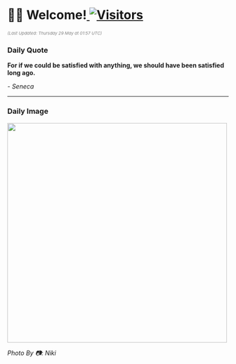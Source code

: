 <h1>👋🏽 Welcome!<a href="https://github.com/OmitNomis/"> <img src="https://visitor-badge.laobi.icu/badge?page_id=OmitNomis" alt="Visitors"></a></h1>

<i><p style="font-size: 0.6rem; color:gray">(Last Updated: Thursday 29 May at 01:57 UTC)</p></i>

<h3> Daily Quote </h3>
<b><p>For if we could be satisfied with anything, we should have been satisfied long ago.</p></b>
<i><caption style="font-size: 0.8rem; color:gray;">- Seneca</caption></i>


<hr>

<h3>Daily Image</h3>
<a href="https://images.pexels.com/photos/32249772/pexels-photo-32249772.jpeg" target="_blank"><img style="height:500px;" src="https://images.pexels.com/photos/32249772/pexels-photo-32249772.jpeg"/></a>

<i><caption style="font-size: 0.8rem; color:gray;"> Photo By 📷: Niki</caption></i>

